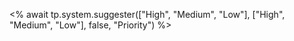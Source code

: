 <% await tp.system.suggester(["High", "Medium", "Low"], ["High", "Medium", "Low"], false, "Priority") %>